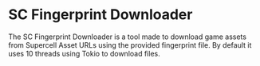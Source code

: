 # SC Fingerprint Downloader

The SC Fingerprint Downloader is a tool made to download game assets from Supercell Asset URLs using the provided fingerprint file. By default it uses 10 threads using Tokio to download files.
